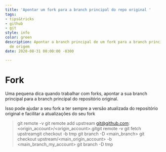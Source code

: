 ```yaml
---
title: 'Apontar um fork para a branch principal do repo original '
tags:
- tips&tricks
- github
- git
style: info
color: green
description: Apontar a branch principal de um fork para a branch principal do repo
  de origem
date: 2020-08-31 00:00:00 -0300

---
```

# Fork

Uma pequena dica quando trabalhar com forks, apontar a sua branch principal para a branch principal do repositório original.

Isso pode ajudar a seu fork a ter sempre a versão atualizada do repositório original e facilitar a atualizações do seu fork

> git remote -v
> git remote add upstream git@github.com:<origin_account>/<origin_account>.gitgit
> remote -v
> git fetch upstreamgit checkout -b tmp
> git branch -D <main_branch>
> git checkout upstream/<main_origin_account> -b <main_branch_my_account>
> git branch -D tmp
